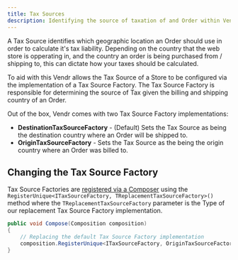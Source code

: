 ```yaml
---
title: Tax Sources
description: Identifying the source of taxation of and Order within Vendr, the eCommerce solution for Umbraco v8+
---
```


A Tax Source identifies which geographic location an Order should use in order to calculate it's tax liability. Depending on the country that the web store is opperating in, and the country an order is being purchased from / shipping to, this can dictate how your taxes should be calculated.

To aid with this Vendr allows the Tax Source of a Store to be configured via the implementation of a Tax Source Factory. The Tax Source Factory is responsible for determining the source of Tax given the billing and shipping country of an Order.

Out of the box, Vendr comes with two Tax Source Factory implementations:

* **DestinationTaxSourceFactory** - (Default) Sets the Tax Source as being the destination country where an Order will be shipped to.
* **OriginTaxSourceFactory** - Sets the Tax Source as the being the origin country where an Order was billed to.

## Changing the Tax Source Factory

Tax Source Factories are [registered via a Composer](../dependency-injection/#registering-dependencies) using the `RegisterUnique<ITaxSourceFactory, TReplacementTaxSourceFactory>()` method where the `TReplacementTaxSourceFactory` parameter is the Type of our replacement Tax Source Factory implementation.


````csharp
public void Compose(Composition composition)
{
    // Replacing the default Tax Source Factory implementation
    composition.RegisterUnique<ITaxSourceFactory, OriginTaxSourceFactory>();
}
````